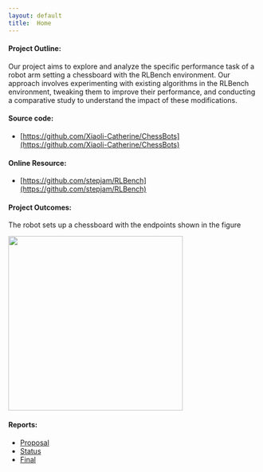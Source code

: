 ```yaml
---
layout: default
title:  Home
---
```

#### Project Outline:

Our project aims to explore and analyze the specific performance task of a robot arm setting a chessboard with the RLBench environment. Our approach involves experimenting with existing algorithms in the RLBench environment, tweaking them to improve their performance, and conducting a comparative study to understand the impact of these modifications. 

#### Source code: 
- [https://github.com/Xiaoli-Catherine/ChessBots](https://github.com/Xiaoli-Catherine/ChessBots)

#### Online Resource: 
- [https://github.com/stepjam/RLBench](https://github.com/stepjam/RLBench)

#### Project Outcomes:
The robot sets up a chessboard with the endpoints shown in the figure

<img src="https://github.com/user-attachments/assets/34ac1459-e1dc-4b30-975f-1b7c3866e979" width="350">

#### Reports:

- [Proposal](proposal.html)
- [Status](status.html)
- [Final](final.html)


